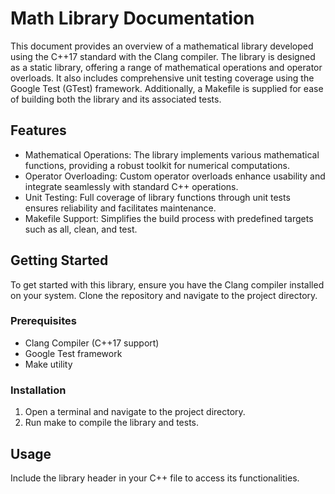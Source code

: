 ﻿# Math Library Documentation
This document provides an overview of a mathematical library developed using the C++17 standard with the Clang compiler. The library is designed as a static library, offering a range of mathematical operations and operator overloads. It also includes comprehensive unit testing coverage using the Google Test (GTest) framework. Additionally, a Makefile is supplied for ease of building both the library and its associated tests.
## Features
- Mathematical Operations: The library implements various mathematical functions, providing a robust toolkit for numerical computations.
- Operator Overloading: Custom operator overloads enhance usability and integrate seamlessly with standard C++ operations.
- Unit Testing: Full coverage of library functions through unit tests ensures reliability and facilitates maintenance.
- Makefile Support: Simplifies the build process with predefined targets such as all, clean, and test.
## Getting Started
To get started with this library, ensure you have the Clang compiler installed on your system. Clone the repository and navigate to the project directory.
### Prerequisites
- Clang Compiler (C++17 support)
- Google Test framework
- Make utility
### Installation
1. Open a terminal and navigate to the project directory.
1. Run make to compile the library and tests.
## Usage
Include the library header in your C++ file to access its functionalities.
